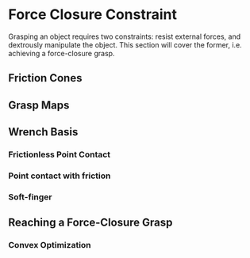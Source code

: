 # Force Closure Constraint
Grasping an object requires two constraints: resist external forces, and dextrously manipulate the object. This section will cover the former, i.e. achieving a force-closure grasp.

## Friction Cones


## Grasp Maps


## Wrench Basis


### Frictionless Point Contact


### Point contact with friction


### Soft-finger


## Reaching a Force-Closure Grasp


### Convex Optimization

